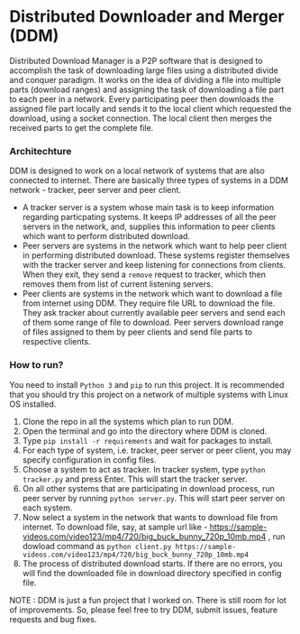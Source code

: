 # Distributed Downloader and Merger (DDM)

Distributed Download Manager is a P2P software that is designed to accomplish the task of downloading large files using a
distributed divide and conquer paradigm. It works on the idea of dividing a file into multiple parts (download ranges) and
assigning the task of downloading a file part to each peer in a network. Every participating peer then downloads the assigned
file part locally and sends it to the local client which requested the download, using a socket connection. The local client
then merges the received parts to get the complete file.

### Architechture

DDM is designed to work on a local network of systems that are also connected to internet. There are basically three types
of systems in a DDM network - tracker, peer server and peer client.
* A tracker server is a system whose main task is to keep information regarding particpating systems. It keeps IP addresses
of all the peer servers in the network, and, supplies this information to peer clients which want to perform distributed
download.
* Peer servers are systems in the network which want to help peer client in performing distributed download. These systems
register themselves with the tracker server and keep listening for connections from clients. When they exit, they send
a `remove` request to tracker, which then removes them from list of current listening servers.
* Peer clients are systems in the network which want to download a file from internet using DDM. They require file URL to
download the file. They ask tracker about currently available peer servers and send each of them some range of file to download.
Peer servers download range of files assigned to them by peer clients and send file parts to respective clients.

### How to run?

You need to install `Python 3` and `pip` to run this project. It is recommended that you should try this project on a network 
of multiple systems with Linux OS installed.

1. Clone the repo in all the systems which plan to run DDM.
2. Open the terminal and go into the directory where DDM is cloned.
3. Type `pip install -r requirements` and wait for packages to install.
4. For each type of system, i.e. tracker, peer server or peer client, you may specify configuration in config files.
5. Choose a system to act as tracker. In tracker system, type `python tracker.py` and press Enter. This will start the 
tracker server.
6. On all other systems that are participating in download process, run peer server by running `python server.py`. This
will start peer server on each system.
7. Now select a system in the network that wants to download file from internet. To download file, say, at sample url
like - https://sample-videos.com/video123/mp4/720/big_buck_bunny_720p_10mb.mp4 , run dowload command as
`python client.py https://sample-videos.com/video123/mp4/720/big_buck_bunny_720p_10mb.mp4`
8. The process of distributed download starts. If there are no errors, you will find the downloaded file in download directory
specified in config file.


NOTE : DDM is just a fun project that I worked on. There is still room for lot of improvements. So, please feel free to
try DDM, submit issues, feature requests and bug fixes.
